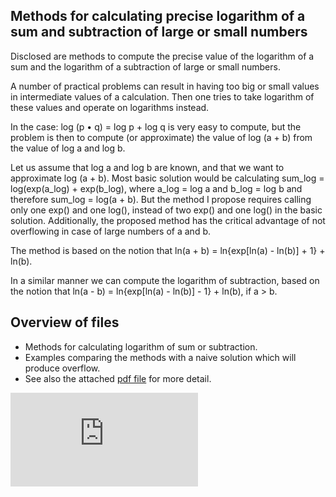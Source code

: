 ## Methods for calculating precise logarithm of a sum and subtraction of large or small numbers

Disclosed are methods to compute the precise value of the logarithm of a sum and the logarithm of a subtraction of large or small numbers.

A number of practical problems can result in having too big or small values in intermediate values of a calculation. Then one tries to take logarithm of these values and operate on logarithms instead.

In the case: log (p • q) = log p + log q is very easy to compute, but the problem is then to compute (or approximate) the value of log (a + b) from the value of log a and log b.

Let us assume that log a and log b are known, and that we want to approximate log (a + b).
Most basic solution would be calculating
sum_log = log(exp(a_log) + exp(b_log),
where a_log = log a and b_log = log b and therefore sum_log = log(a + b).
But the method I propose requires calling only one exp() and one log(), instead of two exp() and one log() in the basic solution.
Additionally, the proposed method has the critical advantage of not overflowing in case of large numbers of a and b.

The method is based on the notion that
ln(a + b) = ln{exp[ln(a) - ln(b)] + 1} + ln(b).

In a similar manner we can compute the logarithm of subtraction, based on the notion that
ln(a - b) = ln{exp[ln(a) - ln(b)] - 1} + ln(b), if a > b.

## Overview of files
* Methods for calculating logarithm of sum or subtraction.
* Examples comparing the methods with a naive solution which will produce overflow.
* See also the attached [pdf file](https://github.com/levitation/log-of-sum-and-subtraction/blob/master/Method%20for%20calculating%20precise%20logarithm%20of%20a%20sum%20and%20subtraction.pdf) for more detail.


[![Analytics](https://ga-beacon.appspot.com/UA-351728-28/log-of-sum-and-subtraction/README.md?pixel)](https://github.com/igrigorik/ga-beacon)
